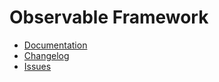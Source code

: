 # Observable Framework

- [Documentation](https://observablehq.com/framework/)
- [Changelog](https://github.com/observablehq/framework/releases)
- [Issues](https://github.com/observablehq/framework/issues)
